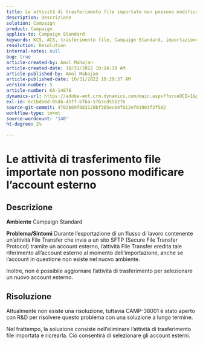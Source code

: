 ```yaml
---
title: Le attività di trasferimento file importate non possono modificare l’account esterno
description: Descrizione
solution: Campaign
product: Campaign
applies-to: Campaign Standard
keywords: KCS, ACS, trasferimento file, Campaign Standard, importazione, esportazione, flusso di lavoro
resolution: Resolution
internal-notes: null
bug: true
article-created-by: Amol Mahajan
article-created-date: 10/31/2022 10:14:30 AM
article-published-by: Amol Mahajan
article-published-date: 10/31/2022 10:29:37 AM
version-number: 5
article-number: KA-14876
dynamics-url: https://adobe-ent.crm.dynamics.com/main.aspx?forceUCI=1&pagetype=entityrecord&etn=knowledgearticle&id=955df4cb-0459-ed11-9561-6045bd006079
exl-id: 6c1bdb6d-05db-45ff-bfb4-57b3cd55b276
source-git-commit: 4702b69f883128bf305ec64f012ef01903f3f582
workflow-type: tm+mt
source-wordcount: '140'
ht-degree: 2%

---
```


# Le attività di trasferimento file importate non possono modificare l’account esterno

## Descrizione

<b>Ambiente</b>
Campaign Standard


<b>Problema/Sintomi</b>
Durante l’esportazione di un flusso di lavoro contenente un’attività File Transfer che invia a un sito SFTP (Secure File Transfer Protocol) tramite un account esterno, l’attività File Transfer eredita tale riferimento all’account esterno al momento dell’importazione, anche se l’account in questione non esiste nel nuovo ambiente.

Inoltre, non è possibile aggiornare l’attività di trasferimento per selezionare un nuovo account esterno.


## Risoluzione


Attualmente non esiste una risoluzione, tuttavia CAMP-38001 è stato aperto con R&amp;D per risolvere questo problema con una soluzione a lungo termine.

Nel frattempo, la soluzione consiste nell’eliminare l’attività di trasferimento file importata e ricrearla. Ciò consentirà di selezionare gli account esterni.
